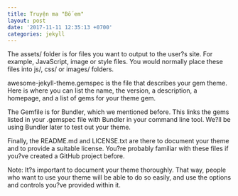 ```yaml
---
title: Truyện ma "Bố em"
layout: post
date: '2017-11-11 12:35:13 +0700'
categories: jekyll
---
```


The assets/ folder is for files you want to output to the user?s site. For example, JavaScript, image or style files. You would normally place these files into js/, css/ or images/ folders.

awesome-jekyll-theme.gemspec is the file that describes your gem theme. Here is where you can list the name, the version, a description, a homepage, and a list of gems for your theme gem.

The Gemfile is for Bundler, which we mentioned before. This links the gems listed in your .gemspec file with Bundler in your command line tool. We?ll be using Bundler later to test out your theme.

Finally, the README.md and LICENSE.txt are there to document your theme and to provide a suitable license. You?re probably familiar with these files if you?ve created a GitHub project before.

Note: It?s important to document your theme thoroughly. That way, people who want to use your theme will be able to do so easily, and use the options and controls you?ve provided within it.